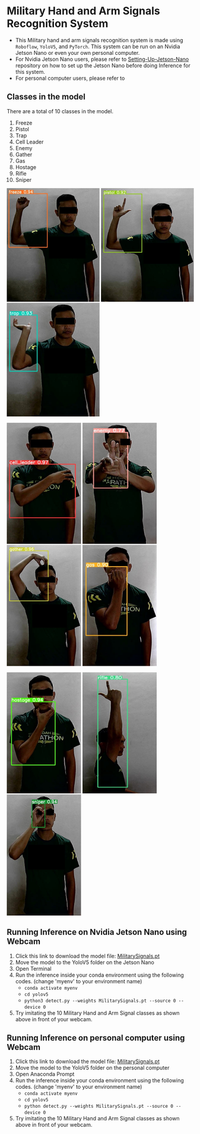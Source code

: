 # Military Hand and Arm Signals Recognition System
- This Military hand and arm signals recognition system is made using `Roboflow`, `YoloV5`, and `PyTorch`. This system can be run on an Nvidia Jetson Nano or even your own personal computer. 
- For Nvidia Jetson Nano users, please refer to [Setting-Up-Jetson-Nano](https://github.com/a23f/Setting-Up-Jetson-Nano/) repository on how to set up the Jetson Nano before doing Inference for this system.
- For personal computer users, please refer to

## Classes in the model
There are a total of 10 classes in the model.
1. Freeze
2. Pistol
3. Trap
4. Cell Leader
5. Enemy
6. Gather
7. Gas
8. Hostage
9. Rifle
10. Sniper

<img src="https://github.com/a23f/Military-Hand-and-Arm-Signals-Recognition/blob/main/Classes/Freeze.jpg" width="250" height="305">    <img src="https://github.com/a23f/Military-Hand-and-Arm-Signals-Recognition/blob/main/Classes/Pistol.jpg" width="250" height="305">    <img src="https://github.com/a23f/Military-Hand-and-Arm-Signals-Recognition/blob/main/Classes/Trap.jpg" width="250" height="305">

<img src="https://github.com/a23f/Military-Hand-and-Arm-Signals-Recognition/blob/main/Classes/Cell_Leader.jpg" width="200" height="325">     <img src="https://github.com/a23f/Military-Hand-and-Arm-Signals-Recognition/blob/main/Classes/Enemy.jpg" width="200" height="325">     <img src="https://github.com/a23f/Military-Hand-and-Arm-Signals-Recognition/blob/main/Classes/Gather.jpg" width="200" height="325">    <img src="https://github.com/a23f/Military-Hand-and-Arm-Signals-Recognition/blob/main/Classes/Gas.jpg" width="200" height="325">

<img src="https://github.com/a23f/Military-Hand-and-Arm-Signals-Recognition/blob/main/Classes/Hostage.jpg" width="200" height="325">      <img src="https://github.com/a23f/Military-Hand-and-Arm-Signals-Recognition/blob/main/Classes/Rifle.jpg" width="200" height="325">     <img src="https://github.com/a23f/Military-Hand-and-Arm-Signals-Recognition/blob/main/Classes/Sniper.jpg" width="200" height="325">

## Running Inference on Nvidia Jetson Nano using Webcam
1. Click this link to download the model file: [MilitarySignals.pt](https://github.com/a23f/Military-Hand-and-Arm-Signals-Recognition/raw/main/MilitarySignals.pt)
2. Move the model to the YoloV5 folder on the Jetson Nano
3. Open Terminal
4. Run the inference inside your conda environment using the following codes. (change 'myenv' to your environment name)
   - `conda activate myenv`
   - `cd yolov5`
   - `python3 detect.py --weights MilitarySignals.pt --source 0 --device 0`
5. Try imitating the 10 Military Hand and Arm Signal classes as shown above in front of your webcam.

## Running Inference on personal computer using Webcam
1. Click this link to download the model file: [MilitarySignals.pt](https://github.com/a23f/Military-Hand-and-Arm-Signals-Recognition/raw/main/MilitarySignals.pt)
2. Move the model to the YoloV5 folder on the personal computer
3. Open Anaconda Prompt
4. Run the inference inside your conda environment using the following codes. (change 'myenv' to your environment name)
   - `conda activate myenv`
   - `cd yolov5`
   - `python detect.py --weights MilitarySignals.pt --source 0 --device 0`
5. Try imitating the 10 Military Hand and Arm Signal classes as shown above in front of your webcam.

